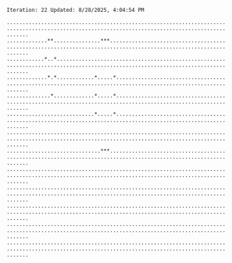 `Iteration: 22 Updated: 8/28/2025, 4:04:54 PM`
<!-- GOL_START -->
`...................................................................................................................................................`</br>
`.............**...............***..................................................................................................................`</br>
`............*..*...................................................................................................................................`</br>
`.............*.*............*.....*................................................................................................................`</br>
`..............*.............*.....*................................................................................................................`</br>
`............................*.....*................................................................................................................`</br>
`...................................................................................................................................................`</br>
`..............................***..................................................................................................................`</br>
`...................................................................................................................................................`</br>
`...................................................................................................................................................`</br>
`...................................................................................................................................................`</br>
`...................................................................................................................................................`</br>
`...................................................................................................................................................`</br>
<!-- GOL_END -->
